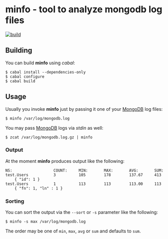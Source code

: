 # minfo - tool to analyze mongodb log files

[![build](https://api.travis-ci.org/kongo2002/minfo.png)][travis]


## Building

You can build **minfo** using *cabal*:

    $ cabal install --dependencies-only
    $ cabal configure
    $ cabal build


## Usage

Usually you invoke **minfo** just by passing it one of your [MongoDB][mongodb]
log files:

    $ minfo /var/log/mongodb.log

You may pass [MongoDB][mongodb] logs via *stdin* as well:

    $ zcat /var/log/mongodb.log.gz | minfo


### Output

At the moment **minfo** produces output like the following:

    NS:                  COUNT:     MIN:       MAX:       AVG:       SUM:
    test.Users           3          105        178        137.67     413
        { "id": 1 }
    test.Users           1          113        113        113.00     113
        { "fn": 1, "ln" : 1 }


### Sorting

You can sort the output via the `--sort` or `-s` parameter like the following:

    $ minfo -s max /var/log/mongodb.log

The order may be one of `min`, `max`, `avg` or `sum` and defaults to `sum`.


[travis]: https://travis-ci.org/kongo2002/minfo/
[mongodb]: http://www.mongodb.org/
